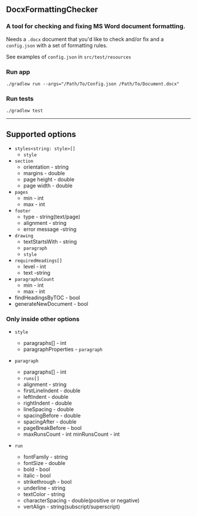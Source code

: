 ## DocxFormattingChecker
### A tool for checking and fixing MS Word document formatting.

Needs a `.docx` document that you'd like to check and/or fix and a `config.json` with a set of formatting rules.

See examples of `config.json` in `src/test/resources`

### Run app
    ./gradlew run --args="/Path/To/Config.json /Path/To/Document.docx"

### Run tests
    ./gradlew test

---
## Supported options
- `styles<string: style>[]`
  - `style`
- `section`
  - orientation - string
  - margins - double
  - page height - double
  - page width - double 
- `pages`
  - min - int 
  - max - int
- `footer`
  - type - string(text/page)
  - alignment - string
  - error message -string 
- `drawing`
  - textStartsWith - string
  - `paragraph`
  - `style`
- `requiredHeadings[]`
  - level - int
  - text -string
- `paragraphsCount`
  - min - int
  - max - int
- findHeadingsByTOC - bool
- generateNewDocument - bool

### Only inside other options

- `style`  
  - paragraphs[] - int
  - paragraphProperties - `paragraph`
  
- `paragraph`
  - paragraphs[] - int
  - `runs[]`  
  - alignment - string
  - firstLineIndent - double
  - leftIndent - double
  - rightIndent - double
  - lineSpacing - double
  - spacingBefore - double
  - spacingAfter - double
  - pageBreakBefore - bool
  - maxRunsCount - int
    minRunsCount - int

- `run`
  - fontFamily - string
  - fontSize - double
  - bold - bool
  - italic - bool
  - strikethrough - bool
  - underline - string
  - textColor - string
  - characterSpacing - double(positive or negative)
  - vertAlign - string(subscript/superscript)